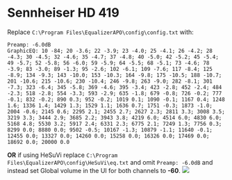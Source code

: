 # Sennheiser HD 419
Replace `C:\Program Files\EqualizerAPO\config\config.txt` with:
```
Preamp: -6.0dB
GraphicEQ: 10 -84; 20 -3.6; 22 -3.9; 23 -4.0; 25 -4.1; 26 -4.2; 28 -4.3; 30 -4.5; 32 -4.6; 35 -4.7; 37 -4.8; 40 -5.0; 42 -5.2; 45 -5.4; 49 -5.7; 52 -5.8; 56 -6.0; 59 -5.9; 64 -5.5; 68 -5.1; 73 -4.6; 78 -3.9; 83 -3.0; 89 -1.3; 95 -2.6; 102 -6.1; 109 -7.6; 117 -8.4; 125 -8.9; 134 -9.3; 143 -10.0; 153 -10.3; 164 -9.8; 175 -10.5; 188 -10.7; 201 -10.6; 215 -10.6; 230 -10.4; 246 -9.8; 263 -9.0; 282 -8.1; 301 -7.3; 323 -6.4; 345 -5.8; 369 -4.6; 395 -3.4; 423 -2.8; 452 -2.4; 484 -2.3; 518 -2.8; 554 -3.3; 593 -2.9; 635 -1.8; 679 -0.8; 726 -0.2; 777 -0.1; 832 -0.2; 890 0.3; 952 -0.2; 1019 0.1; 1090 -0.1; 1167 0.4; 1248 1.6; 1336 1.4; 1429 1.3; 1529 1.1; 1636 0.7; 1751 -0.3; 1873 -1.0; 2004 -0.6; 2145 0.6; 2295 2.1; 2455 2.7; 2627 2.3; 2811 3.3; 3008 3.5; 3219 3.3; 3444 2.9; 3685 2.2; 3943 3.8; 4219 6.0; 4514 6.0; 4830 6.0; 5168 4.8; 5530 3.2; 5917 2.4; 6331 2.3; 6775 2.1; 7249 1.3; 7756 0.3; 8299 0.0; 8880 0.0; 9502 -0.5; 10167 -1.3; 10879 -1.1; 11640 -0.1; 12455 0.0; 13327 0.0; 14260 0.0; 15258 0.0; 16326 0.0; 17469 0.0; 18692 0.0; 20000 0.0
```
**OR** if using HeSuVi replace `C:\Program Files\EqualizerAPO\config\HeSuVi\eq.txt` and omit `Preamp: -6.0dB` and instead set Global volume in the UI for both channels to **-60**.
![](https://raw.githubusercontent.com/jaakkopasanen/AutoEq/master/results/Sonoma%20Model%20One/headphoncecom/onear/Sennheiser%20HD%20419/Sennheiser%20HD%20419.png)